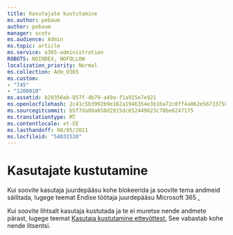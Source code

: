 ```yaml
---
title: Kasutajate kustutamine
ms.author: pebaum
author: pebaum
manager: scotv
ms.audience: Admin
ms.topic: article
ms.service: o365-administration
ROBOTS: NOINDEX, NOFOLLOW
localization_priority: Normal
ms.collection: Adm_O365
ms.custom:
- "745"
- "1200010"
ms.assetid: b20356eb-857f-4b79-a49a-f1a915e7e921
ms.openlocfilehash: 2c41c5b3992b9e162a1946354e3b16a72c0ff4a062e56733758f5a888231b866
ms.sourcegitcommit: b5f7da89a650d2915dc652449623c78be6247175
ms.translationtype: MT
ms.contentlocale: et-EE
ms.lasthandoff: 08/05/2021
ms.locfileid: "54031510"
---
```

# <a name="deleting-users"></a>Kasutajate kustutamine

Kui soovite kasutaja juurdepääsu kohe blokeerida ja soovite tema andmeid säilitada, lugege teemat Endise töötaja juurdepääsu Microsoft 365 [.](https://docs.microsoft.com/microsoft-365/admin/add-users/remove-former-employee#block-a-former-employees-access-to-microsoft-365-data)
  
Kui soovite lihtsalt kasutaja kustutada ja te ei muretse nende andmete pärast, lugege teemat [Kasutaja kustutamine ettevõttest.](https://docs.microsoft.com/microsoft-365/admin/add-users/delete-a-user) See vabastab kohe nende litsentsi.
  